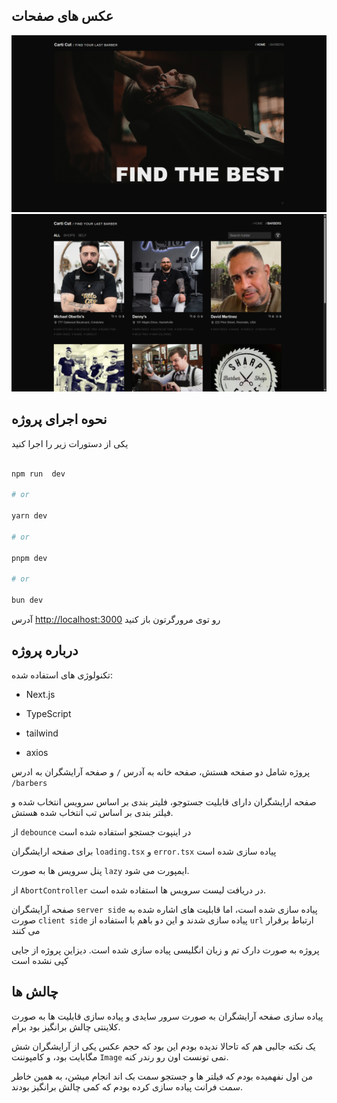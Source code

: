 ## عکس های صفحات

![Home page](/shots/home.png)
![Barbers page](/shots/barbers.png)


##  نحوه اجرای پروژه

  

یکی از دستورات زیر را اجرا کنید

  

```bash

npm run  dev

# or

yarn dev

# or

pnpm dev

# or

bun dev

```

  

آدرس [http://localhost:3000](http://localhost:3000) رو توی مرورگرتون باز کنید

  

##  درباره پروژه

  

تکنولوژی های استفاده شده:

- Next.js

- TypeScript

- tailwind

- axios

  

پروژه شامل دو صفحه هستش، صفحه خانه به آدرس `/` و صفحه آرایشگران به ادرس `/barbers`

  

صفحه ارایشگران دارای قابلیت جستوجو، فلیتر بندی بر اساس سرویس انتخاب شده و فیلتر بندی بر اساس تب انتخاب شده هستش.

  

از `debounce` در اینپوت جستجو استفاده شده است

  

برای صفحه ارایشگران `loading.tsx` و `error.tsx` پیاده سازی شده است

  

پنل سرویس ها به صورت `lazy` ایمپورت می شود.

  

از `AbortController` در دریافت لیست سرویس ها استفاده شده است.

  

صفحه آرایشگران `server side` پیاده سازی شده است، اما قابلیت های اشاره شده به صورت `client side` پیاده سازی شدند و این دو باهم با استفاده از `url` ارتباط برقرار می کنند

  

پروژه به صورت دارک تم و زبان انگلیسی پیاده سازی شده است. دیزاین پروژه از جایی کپی نشده است

  

##  چالش ها

  

پیاده سازی صفحه آرایشگران به صورت سرور سایدی و پیاده سازی قابلیت ها به صورت کلاینتی چالش برانگیز بود برام.

  

یک نکته جالبی هم که تاحالا ندیده بودم این بود که حجم عکس یکی از آرایشگران شش مگابایت بود، و کامپوننت `Image` نمی تونست اون رو رندر کنه.

  

من اول نفهمیده بودم که فیلتر ها و جستجو سمت بک اند انجام میشن، به همین خاطر سمت فرانت پیاده سازی کرده بودم که کمی چالش برانگیز بودند.